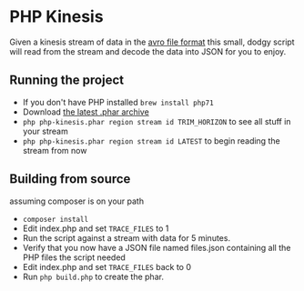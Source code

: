 # PHP Kinesis

Given a kinesis stream of data in the [avro file format](https://avro.apache.org/docs/1.2.0/spec.html#Object+Container+Files) this small, dodgy script will read from the stream and decode the data into JSON for you to enjoy.

## Running the project

 - If you don't have PHP installed `brew install php71`
 - Download [the latest .phar archive](https://github.com/timeoutdigital/php-kinesis/releases)
 - `php php-kinesis.phar region stream id TRIM_HORIZON` to see all stuff in your stream
 - `php php-kinesis.phar region stream id LATEST` to begin reading the stream from now


## Building from source

assuming composer is on your path


 - `composer install`
 - Edit index.php and set `TRACE_FILES` to 1 
 - Run the script against a stream with data for 5 minutes.
 - Verify that you now have a JSON file named files.json containing all the PHP files the script needed
 - Edit index.php and set `TRACE_FILES` back to 0 
 - Run `php build.php` to create the phar.
